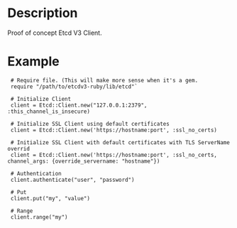# Description

Proof of concept Etcd V3 Client.


# Example

     # Require file. (This will make more sense when it's a gem.
     require "/path/to/etcdv3-ruby/lib/etcd"`
    
     # Initialize Client
     client = Etcd::Client.new("127.0.0.1:2379", :this_channel_is_insecure)
     
     # Initialize SSL Client using default certificates
     client = Etcd::Client.new('https://hostname:port', :ssl_no_certs)
     
     # Initialize SSL Client with default certificates with TLS ServerName overrid
     client = Etcd::Client.new('https://hostname:port', :ssl_no_certs, channel_args: {override_servername: "hostname"})
     
     # Authentication
     client.authenticate("user", "password")
     
     # Put
     client.put("my", "value")
     
     # Range
     client.range("my")

